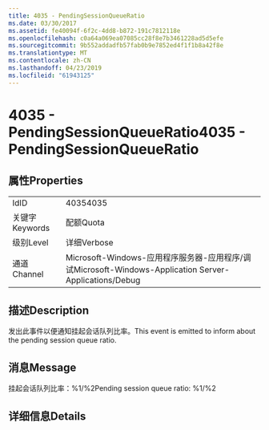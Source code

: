 ```yaml
---
title: 4035 - PendingSessionQueueRatio
ms.date: 03/30/2017
ms.assetid: fe40094f-6f2c-4dd8-b872-191c7812118e
ms.openlocfilehash: c0a64a069ea07085cc28f8e7b3461228ad5d5efe
ms.sourcegitcommit: 9b552addadfb57fab0b9e7852ed4f1f1b8a42f8e
ms.translationtype: MT
ms.contentlocale: zh-CN
ms.lasthandoff: 04/23/2019
ms.locfileid: "61943125"
---
```

# <a name="4035---pendingsessionqueueratio"></a><span data-ttu-id="9e597-102">4035 - PendingSessionQueueRatio</span><span class="sxs-lookup"><span data-stu-id="9e597-102">4035 - PendingSessionQueueRatio</span></span>
## <a name="properties"></a><span data-ttu-id="9e597-103">属性</span><span class="sxs-lookup"><span data-stu-id="9e597-103">Properties</span></span>  
  
|||  
|-|-|  
|<span data-ttu-id="9e597-104">Id</span><span class="sxs-lookup"><span data-stu-id="9e597-104">ID</span></span>|<span data-ttu-id="9e597-105">4035</span><span class="sxs-lookup"><span data-stu-id="9e597-105">4035</span></span>|  
|<span data-ttu-id="9e597-106">关键字</span><span class="sxs-lookup"><span data-stu-id="9e597-106">Keywords</span></span>|<span data-ttu-id="9e597-107">配额</span><span class="sxs-lookup"><span data-stu-id="9e597-107">Quota</span></span>|  
|<span data-ttu-id="9e597-108">级别</span><span class="sxs-lookup"><span data-stu-id="9e597-108">Level</span></span>|<span data-ttu-id="9e597-109">详细</span><span class="sxs-lookup"><span data-stu-id="9e597-109">Verbose</span></span>|  
|<span data-ttu-id="9e597-110">通道</span><span class="sxs-lookup"><span data-stu-id="9e597-110">Channel</span></span>|<span data-ttu-id="9e597-111">Microsoft-Windows-应用程序服务器-应用程序/调试</span><span class="sxs-lookup"><span data-stu-id="9e597-111">Microsoft-Windows-Application Server-Applications/Debug</span></span>|  
  
## <a name="description"></a><span data-ttu-id="9e597-112">描述</span><span class="sxs-lookup"><span data-stu-id="9e597-112">Description</span></span>  
 <span data-ttu-id="9e597-113">发出此事件以便通知挂起会话队列比率。</span><span class="sxs-lookup"><span data-stu-id="9e597-113">This event is emitted to inform about the pending session queue ratio.</span></span>  
  
## <a name="message"></a><span data-ttu-id="9e597-114">消息</span><span class="sxs-lookup"><span data-stu-id="9e597-114">Message</span></span>  
 <span data-ttu-id="9e597-115">挂起会话队列比率：%1/%2</span><span class="sxs-lookup"><span data-stu-id="9e597-115">Pending session queue ratio: %1/%2</span></span>  
  
## <a name="details"></a><span data-ttu-id="9e597-116">详细信息</span><span class="sxs-lookup"><span data-stu-id="9e597-116">Details</span></span>
